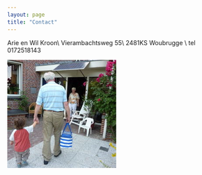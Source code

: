 ```yaml
---
layout: page
title: "Contact"
---
```


Arie en Wil Kroon\\
Vierambachtsweg 55\\
2481KS Woubrugge \\
tel 0172518143

![Welkom!](assets/welkom.jpg)
